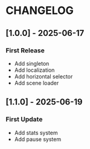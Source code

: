 # CHANGELOG

## [1.0.0] - 2025-06-17

### First Release

- Add singleton
- Add localization
- Add horizontal selector
- Add scene loader

## [1.1.0] - 2025-06-19

### First Update

- Add stats system
- Add pause system

